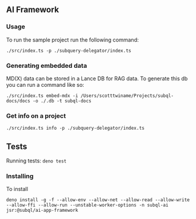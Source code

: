 ## AI Framework

### Usage

To run the sample project run the following command:

`./src/index.ts -p ./subquery-delegator/index.ts`

### Generating embedded data

MD(X) data can be stored in a Lance DB for RAG data. To generate this db you can
run a command like so:

`./src/index.ts embed-mdx -i /Users/scotttwiname/Projects/subql-docs/docs -o ./.db -t subql-docs`

### Get info on a project

`./src/index.ts info -p ./subquery-delegator/index.ts`

## Tests

Running tests: `deno test`

### Installing

To install

`deno install -g -f --allow-env --allow-net --allow-read --allow-write --allow-ffi --allow-run --unstable-worker-options -n subql-ai jsr:@subql/ai-app-framework`
